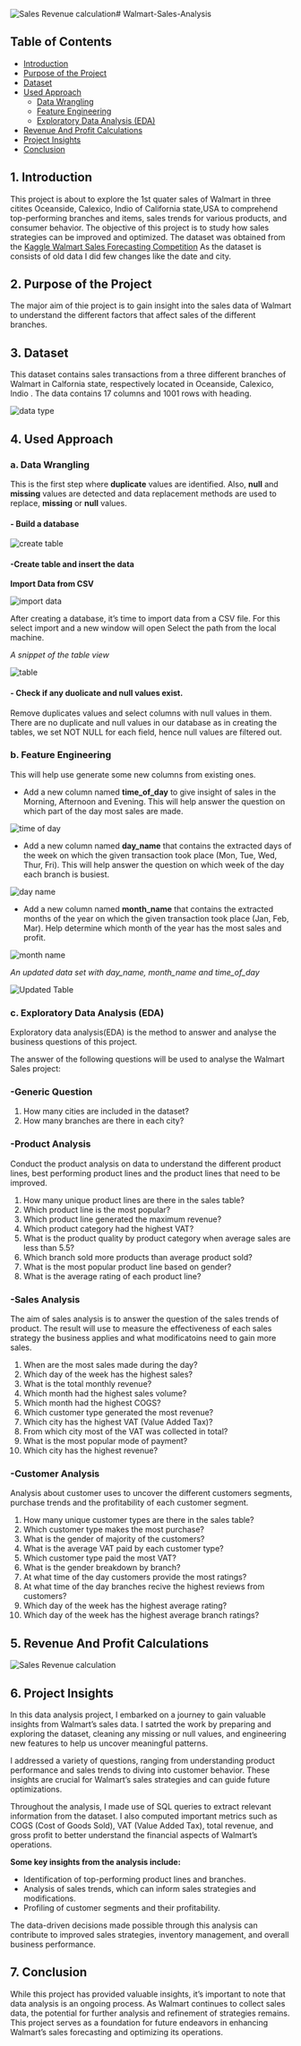 ![Sales   Revenue calculation](https://github.com/samia-dola/Walmart-Sales-Analysis/assets/150064729/789a6198-dff7-40bd-bf25-d556e4fd2dd1)# Walmart-Sales-Analysis
## Table of Contents
- [Introduction](Introduction)
- [Purpose of the Project](Purpose-of-the-Project)
- [Dataset](Dataset)
- [Used Approach](Used-Approach)
  - [Data Wrangling](Data-Wrangling)
  - [Feature Engineering](Feature-Engineering)
  - [Exploratory Data Analysis (EDA)](Exploratory-Data-Analysis-(EDA))
- [Revenue And Profit Calculations](Revenue-And-Profit-Calculations)
- [Project Insights](Project-Insights)
- [Conclusion](Conclusion)

## 1. Introduction
This project is about to explore the 1st quater sales of Walmart in three citites Oceanside, Calexico, Indio of California state,USA to comprehend top-performing branches and items, sales trends for various products, and consumer behavior. The objective of this project is to study how sales strategies can be improved and optimized. The dataset was obtained from the [Kaggle Walmart Sales Forecasting Competition](https://www.kaggle.com/c/walmart-recruiting-store-sales-forecasting) 
As the dataset is consists of old data I did few changes like the date and city.

## 2. Purpose of the Project 
The major aim of thie project is to gain insight into the sales data of Walmart to understand the different factors that affect sales of the different branches.

## 3. Dataset
This dataset contains sales transactions from a three different branches of Walmart in Calfornia state, respectively located in Oceanside, Calexico, Indio . The data contains 17 columns and 1001 rows with heading. 

![data type](https://github.com/samia-dola/Walmart-Sales-Analysis/assets/150064729/10eb85a4-f607-46d8-bb36-38cbf54e2775)

## 4. Used Approach 
### a. Data Wrangling
This is the first step where **duplicate** values are identified. Also, **null** and **missing** values are detected and data replacement methods are used to replace, **missing** or **null** values.

#### - Build a database

![create table](https://github.com/samia-dola/Walmart-Sales-Analysis/assets/150064729/80f0a25e-3e98-44bf-bbce-8dfe7f8aeb90)

#### -Create table and insert the data
  
**Import Data from CSV**

![import data](https://github.com/samia-dola/Walmart-Sales-Analysis/assets/150064729/de161c8f-bd35-4305-94c3-3b2e9663bd6e)

After creating a database, it’s time to import data from a CSV file. For this select import and a new window will open Select the path from the local machine.
  
*A snippet of the table view*
  
![table](https://github.com/samia-dola/Walmart-Sales-Analysis/assets/150064729/f2bc9ace-4150-4f85-9f5a-f76feffb9274)
  
#### - Check if any duolicate and null values exist.
Remove duplicates values and select columns with null values in them. There are no duplicate and null values in our database as in creating the tables, we set NOT NULL for each field, hence null values are filtered out.

### b. Feature Engineering
This will help use generate some new columns from existing ones.

- Add a new column named **time_of_day** to give insight of sales in the Morning, Afternoon and Evening. This will help answer the question on which part of the day most sales are made.
  
![time of day](https://github.com/samia-dola/Walmart-Sales-Analysis/assets/150064729/d5d381b0-6b4d-4a52-b917-bdda8dc0e878)

- Add a new column named **day_name** that contains the extracted days of the week on which the given transaction took place (Mon, Tue, Wed, Thur, Fri). This will help answer the question on which week     of the day each branch is busiest.
  
![day name](https://github.com/samia-dola/Walmart-Sales-Analysis/assets/150064729/cce710b4-ace5-4562-aba8-b14eae259a89)

- Add a new column named **month_name** that contains the extracted months of the year on which the given transaction took place (Jan, Feb, Mar). Help determine which month of the year has the most sales   and profit.
 
![month name](https://github.com/samia-dola/Walmart-Sales-Analysis/assets/150064729/4e778a3a-ff14-470b-91b9-72c8e7c656be)

*An updated data set with day_name, month_name and time_of_day*

![Updated Table](https://github.com/samia-dola/Walmart-Sales-Analysis/assets/150064729/0b883fa8-88ef-45bb-8ef8-fd27026e2c78)

### c. Exploratory Data Analysis (EDA) 
Exploratory data analysis(EDA) is the method to answer and analyse the business questions of this project.

The answer of the following questions will be used to analyse the Walmart Sales project:

### -Generic Question
1. How many cities are included in the dataset?
2. How many branches are there in each city?

### -Product Analysis
Conduct the product analysis on data to understand the different product lines, best performing product lines and the product lines that need to be improved.
1. How many unique product lines are there in the sales table?
2. Which product line is the most popular?
3. Which product line generated the maximum revenue?
4. Which product category had the highest VAT?
5. What is the product quality by product category when average sales are less than 5.5?
6. Which branch sold more products than average product sold?
7. What is the most popular product line based on gender?
8. What is the average rating of each product line?

### -Sales Analysis
The aim of sales analysis is to answer the question of the sales trends of product. The result will use to measure the effectiveness of each sales strategy the business applies and what modificatoins need to gain more sales.
1. When are the most sales made during the day?
2. Which day of the week has the highest sales?
3. What is the total monthly revenue?
4. Which month had the highest sales volume?
5. Which month had the highest COGS?
6. Which customer type generated the most revenue? 
7. Which city has the highest VAT (Value Added Tax)?
8. From which city most of the VAT was collected in total?
9. What is the most popular mode of payment?
10. Which city has the highest revenue?

### -Customer Analysis
Analysis about customer uses to uncover the different customers segments, purchase trends and the profitability of each customer segment.
1. How many unique customer types are there in the sales table?
2. Which customer type makes the most purchase?
3. What is the gender of majority of the customers?
4. What is the average VAT paid by each customer type?
5. Which customer type paid the most VAT?
6. What is the gender breakdown by branch?
7. At what time of the day customers provide the most ratings?
8. At what time of the day branches recive the highest reviews from customers?
9. Which day of the week has the highest average rating?
10. Which day of the week has the highest average branch ratings?

## 5. Revenue And Profit Calculations

![Sales   Revenue calculation](https://github.com/samia-dola/Walmart-Sales-Analysis/assets/150064729/74ca54a4-1b0b-4edc-a765-56444bd6ee49)

## 6. Project Insights
In this data analysis project, I embarked on a journey to gain valuable insights from Walmart’s sales data. I satrted the work by preparing and exploring the dataset, cleaning any missing or null values, and engineering new features to help us uncover meaningful patterns.

I addressed a variety of questions, ranging from understanding product performance and sales trends to diving into customer behavior. These insights are crucial for Walmart’s sales strategies and can guide future optimizations.

Throughout the analysis, I made use of SQL queries to extract relevant information from the dataset. I also computed important metrics such as COGS (Cost of Goods Sold), VAT (Value Added Tax), total revenue, and gross profit to better understand the financial aspects of Walmart’s operations.

**Some key insights from the analysis include:**

- Identification of top-performing product lines and branches.
- Analysis of sales trends, which can inform sales strategies and modifications.
- Profiling of customer segments and their profitability.
  
The data-driven decisions made possible through this analysis can contribute to improved sales strategies, inventory management, and overall business performance.

## 7. Conclusion
While this project has provided valuable insights, it’s important to note that data analysis is an ongoing process. As Walmart continues to collect sales data, the potential for further analysis and refinement of strategies remains. This project serves as a foundation for future endeavors in enhancing Walmart’s sales forecasting and optimizing its operations.
